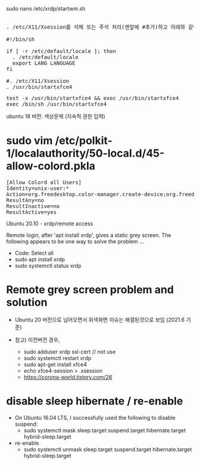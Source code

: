 sudo nano /etc/xrdp/startwm.sh

<pre>

. /etc/X11/Xsession를 삭제 또는 주석 처리(맨앞에 #추가)하고 아래와 같이 수정한다.

#!/bin/sh

if [ -r /etc/default/locale ]; then
  . /etc/default/locale
  export LANG LANGUAGE
fi

#. /etc/X11/Xsession
. /usr/bin/startxfce4
</pre>

<pre>
test -x /usr/bin/startxfce4 && exec /usr/bin/startxfce4
exec /bin/sh /usr/bin/startxfce4
</pre>


ubuntu 18 버전. 색상문제 (지속적 권한 입력)
# sudo vim /etc/polkit-1/localauthority/50-local.d/45-allow-colord.pkla
<pre>
[Allow Colord all Users]
Identity=unix-user:*
Action=org.freedesktop.color-manager.create-device;org.freedesktop.color-manager.create-profile;org.freedesktop.color-manager.delete-device;org.freedesktop.color-manager.delete-profile;org.freedesktop.color-manager.modify-device;org.freedesktop.color-manager.modify-profile
ResultAny=no
ResultInactive=no
ResultActive=yes
</pre>


Ubuntu 20.10 - xrdp/remote access

Remote login, after 'apt install xrdp', gives a static grey screen. The following appears to be one way to solve the problem ...

- Code: Select all
- sudo apt install xrdp
- sudo systemctl status xrdp

# Remote grey screen problem and solution 

- Ubuntu 20 버전으로 넘어오면서 회색화면 이슈는 해결된것으로 보임 (2021.6 기준)

- 참고) 이전버전 경우, 
  - sudo adduser xrdp ssl-cert // not use
  - sudo systemctl restart xrdp
  - sudo apt-get install xfce4
  - echo xfce4-session > .xsession
  - https://corona-world.tistory.com/26



# disable sleep hibernate / re-enable
- On Ubuntu 16.04 LTS, I successfully used the following to disable suspend:
  - sudo systemctl mask sleep.target suspend.target hibernate.target hybrid-sleep.target
- re-enable  
  - sudo systemctl unmask sleep.target suspend.target hibernate.target hybrid-sleep.target

